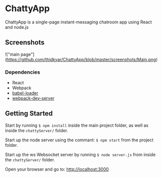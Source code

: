 # ChattyApp

ChattyApp is a single-page instant-messaging chatroom app using React and node.js

## Screenshots

!["main page"]
(https://github.com/thidkyar/ChattyApp/blob/master/screenshots/Main.png)

### Dependencies

* React
* Webpack
* [babel-loader](https://github.com/babel/babel-loader)
* [webpack-dev-server](https://github.com/webpack/webpack-dev-server)

## Getting Started

  Start by running `$ npm install` inside the main project folder, as well as inside the `chattyServer/` folder.

  Start up the node server using the commant: `$ npm start` from the project folder.
  
  Start up the ws Websocket server by running `$ node server.js` from inside the `chattyServer/` folder.

  Open your browser and go to: [http://localhost:3000](http://localhost:3000)

